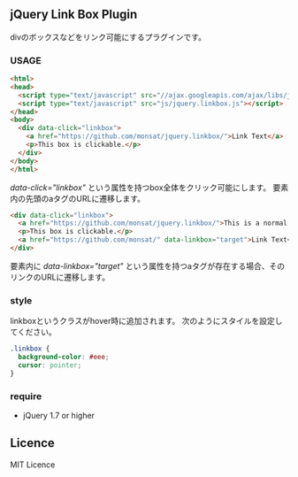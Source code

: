 jQuery Link Box Plugin
----------------------

divのボックスなどをリンク可能にするプラグインです。

### USAGE

```html
<html>
<head>
  <script type="text/javascript" src="//ajax.googleapis.com/ajax/libs/jquery/1.7/jquery.min.js"></script>
  <script type="text/javascript" src="js/jquery.linkbox.js"></script>
</head>
<body>
  <div data-click="linkbox">
    <a href="https://github.com/monsat/jquery.linkbox/">Link Text</a>
    <p>This box is clickable.</p>
  </div>
</body>
</html>
```

*data-click="linkbox"* という属性を持つbox全体をクリック可能にします。
要素内の先頭のaタグのURLに遷移します。

```html
<div data-click="linkbox">
  <a href="https://github.com/monsat/jquery.linkbox/">This is a normal link</a>
  <p>This box is clickable.</p>
  <a href="https://github.com/monsat/" data-linkbox="target">Link Text</a>
</div>
```

要素内に *data-linkbox="target"* という属性を持つaタグが存在する場合、そのリンクのURLに遷移します。

### style

linkboxというクラスがhover時に追加されます。
次のようにスタイルを設定してください。

```css
.linkbox {
  background-color: #eee;
  cursor: pointer;
}
```


### require

- jQuery 1.7 or higher

## Licence

MIT Licence